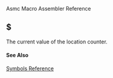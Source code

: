 Asmc Macro Assembler Reference

## $

The current value of the location counter.

#### See Also

[Symbols Reference](readme.md)
